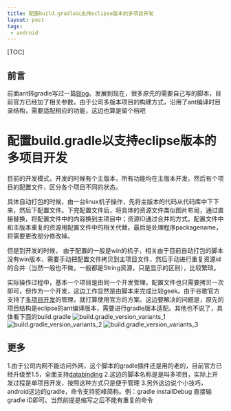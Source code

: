 ```yaml
---
title: 配置build.gradle以支持eclipse版本的多项目开发
layout: post
tags:
 - android
---
```


[TOC]

前言
---
前面ant转gradle写过一篇[Blog](http://sanjayz.com/2013/11/15/inti-gradle.html)。发展到现在，很多原先的需要自己写的脚本，目前官方已经加了相关参数。由于公司多版本项目的构建方式，沿用了ant编译时目录结构，需要适配相应的功能，这边也算是留个档吧


配置build.gradle以支持eclipse版本的多项目开发
======
目前的开发模式，开发的时候有个主版本，所有功能均在主版本开发。然后有个项目的配置文件，区分各个项目不同的状态。

具体自动打包的时候，由一台linux机子操作，先将主版本的代码从代码库中下下来，然后下配置文件。下完配置文件后，将具体的资源文件类似图片布局，通过直接替换，将配置文件中的内容换到主项目中；资源ID通过合并的方式，配置文件中和主版本重复的资源用配置文件中的相关代替。最后是处理程序packagename，将需要更改部分修改掉。

但是到开发的时候， 由于配置的一般是win的机子，相关由于目前自动打包的脚本没有win版本，需要手动把配置文件拷贝到主项目文件，然后手动进行重复资源id的合并（当然一般也不做，一般都是String资源，只是显示的区别），比较繁琐。

实际操作过程中，基本一个项目是由同一个开发管理，配置文件也只需要拷贝一次即可，但作为一个开发，这边工作显然是由脚本来完成比较geek。由于谷歌官方支持了[多项目开发](https://developer.android.com/tools/building/plugin-for-gradle.html)的管理，就打算使用官方的方案。这边要解决的问题是，原先的项目结构是eclipse的ant编译版本，需要进行gradle版本适配。其他也不说了，具体看下面的build.gradle
![build.gradle_version_variants_1](/media/2015/12_07/build.gradle_version_variants_1.png)
![build.gradle_version_variants_2](/media/2015/12_07/build.gradle_version_variants_2.png)
![build.gradle_version_variants_3](/media/2015/12_07/build.gradle_version_variants_3.png)


更多
---
1.由于公司内网不能访问外网，这个脚本的gradle插件还是用的老的，目前官方已经升级至1.5，全面支持[databinding](https://developer.android.com/tools/revisions/gradle-plugin.html)
2.这边的脚本名称是是叫多项目，实际上开发过程是单项目开发，按照这种方式只是便于管理
3.另外这边说个小技巧，android这边的gradle，命令支持驼峰简称。例：gradle installDebug 直接输 gradle iD即可。当然前提是缩写之后不能有重复的命令

